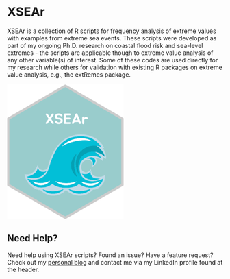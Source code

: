 # XSEAr
XSEAr is a collection of R scripts for frequency analysis of extreme values with examples from extreme sea events. These scripts were developed as part of my ongoing Ph.D. research on coastal flood risk and sea-level extremes - the scripts are applicable though to extreme value analysis of any other variable(s) of interest. Some of these codes are used directly for my research while others for validation with existing R packages on extreme value analysis, e.g., the extRemes package.

![screen-png](./logo.png)

## Need Help?
Need help using XSEAr scripts? Found an issue? Have a feature request? Check out my
[personal blog](http://www.gboumis.com) and contact me via my LinkedIn profile found at the header.
